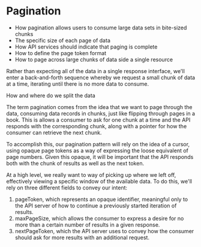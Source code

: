 # Pagination

- How pagination allows users to consume large data sets in bite-sized chunks
- The specific size of each page of data
- How API services should indicate that paging is complete
- How to define the page token format
- How to page across large chunks of data side a single resource

Rather than expecting all of the data in a single response interface, we'll enter a back-and-forth sequence whereby we request a small chunk of data at a time, iterating until there is no more data to consume.

How and where do we split the data

The term pagination comes from the idea that we want to page through the data, consuming data records in chunks, just like flipping through pages in a book. This is allows a consumer to ask for one chunk at a time and the API responds with the corresponding chunk, along with a pointer for how the consumer can retrieve the next chunk.

To accomplish this, our pagination pattern will rely on the idea of a cursor, using opaque page tokens as a way of expressing the loose equivalent of page numbers. Given this opaque, it will be important that the API responds both with the chunk of results as well as the next token. 

At a high level, we really want to way of picking up where we left off, effectively viewing a specific window of the available data. To do this, we'll rely on three different fields to convey our intent:

1. pageToken, which represents an opaque identifier, meaningful only to the API server of how to continue a previously started iteration of results.
2. maxPageSize, which allows the consumer to express a desire for no more than a certain number of results in a given response.
3. nextPageToken, which the API server uses to convey how the consumer should ask for more results with an additional request.


